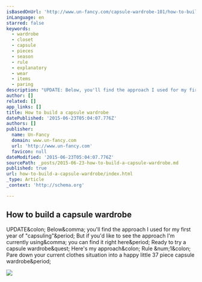 ```yaml
---
isBasedOnUrl: 'http://www.un-fancy.com/capsule-wardrobe-101/how-to-build-a-capsule-wardrobe/'
inLanguage: en
starred: false
keywords:
  - wardrobe
  - closet
  - capsule
  - pieces
  - season
  - rule
  - explanatory
  - wear
  - items
  - paring
description: "UPDATE: Below, you'll find the approach I used for my first year of \"capsuling\". But if you'd like to see the approach I'm currently using, you can find it right here. Ready to try a capsule wardrobe? Here's my approach: Rule #1: Pare down your current clothes situation into a happy little 37 piece capsule wardrobe."
author: []
related: []
app_links: []
title: How to build a capsule wardrobe
datePublished: '2015-06-23T05:04:07.776Z'
authors: []
publisher:
  name: Un-Fancy
  domain: www.un-fancy.com
  url: 'http://www.un-fancy.com'
  favicon: null
dateModified: '2015-06-23T05:04:07.776Z'
sourcePath: _posts/2015-06-23-how-to-build-a-capsule-wardrobe.md
published: true
url: how-to-build-a-capsule-wardrobe/index.html
_type: Article
_context: 'http://schema.org'

---
```

<article style=""><h1>How to build a capsule wardrobe</h1><p>UPDATE&amp;colon; Below&amp;comma; you'll find the approach I used for my first year of "capsuling"&amp;period; But if you'd like to see the approach I'm currently using&amp;comma; you can find it right here&amp;period; Ready to try a capsule wardrobe&amp;quest; Here's my approach&amp;colon; Rule &amp;num;1&amp;colon; Pare down your current clothes situation into a happy little 37 piece capsule wardrobe&amp;period;</p><img src="http://www.un-fancy.com/wp-content/uploads/2014/04/unfancychallenge2.jpg" /></article>